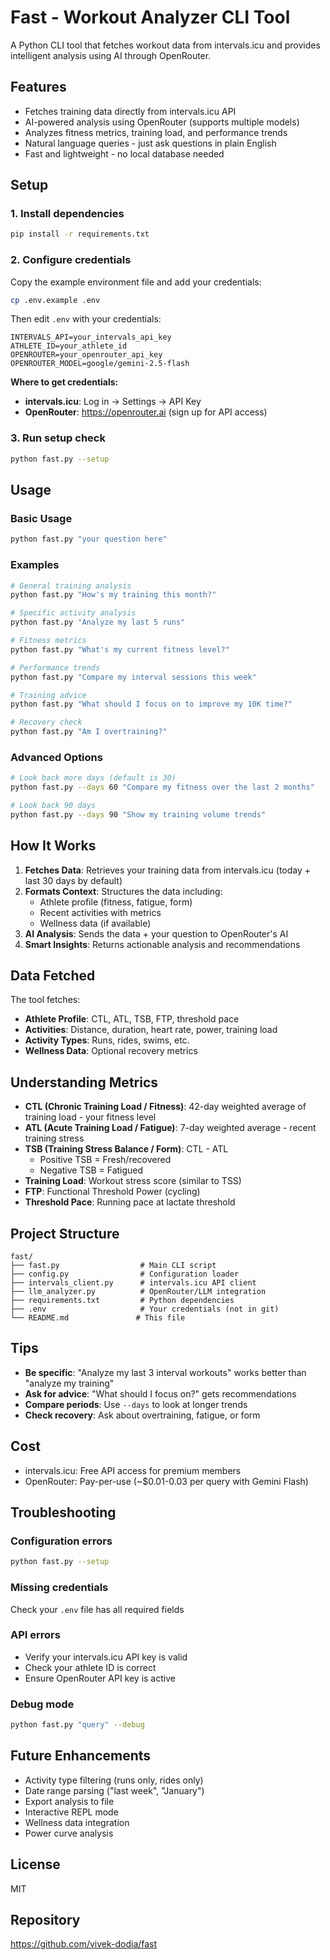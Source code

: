 # Fast - Workout Analyzer CLI Tool

A Python CLI tool that fetches workout data from intervals.icu and provides intelligent analysis using AI through OpenRouter.

## Features

- Fetches training data directly from intervals.icu API
- AI-powered analysis using OpenRouter (supports multiple models)
- Analyzes fitness metrics, training load, and performance trends
- Natural language queries - just ask questions in plain English
- Fast and lightweight - no local database needed

## Setup

### 1. Install dependencies

```bash
pip install -r requirements.txt
```

### 2. Configure credentials

Copy the example environment file and add your credentials:

```bash
cp .env.example .env
```

Then edit `.env` with your credentials:

```
INTERVALS_API=your_intervals_api_key
ATHLETE_ID=your_athlete_id
OPENROUTER=your_openrouter_api_key
OPENROUTER_MODEL=google/gemini-2.5-flash
```

**Where to get credentials:**
- **intervals.icu**: Log in → Settings → API Key
- **OpenRouter**: https://openrouter.ai (sign up for API access)

### 3. Run setup check

```bash
python fast.py --setup
```

## Usage

### Basic Usage

```bash
python fast.py "your question here"
```

### Examples

```bash
# General training analysis
python fast.py "How's my training this month?"

# Specific activity analysis
python fast.py "Analyze my last 5 runs"

# Fitness metrics
python fast.py "What's my current fitness level?"

# Performance trends
python fast.py "Compare my interval sessions this week"

# Training advice
python fast.py "What should I focus on to improve my 10K time?"

# Recovery check
python fast.py "Am I overtraining?"
```

### Advanced Options

```bash
# Look back more days (default is 30)
python fast.py --days 60 "Compare my fitness over the last 2 months"

# Look back 90 days
python fast.py --days 90 "Show my training volume trends"
```

## How It Works

1. **Fetches Data**: Retrieves your training data from intervals.icu (today + last 30 days by default)
2. **Formats Context**: Structures the data including:
   - Athlete profile (fitness, fatigue, form)
   - Recent activities with metrics
   - Wellness data (if available)
3. **AI Analysis**: Sends the data + your question to OpenRouter's AI
4. **Smart Insights**: Returns actionable analysis and recommendations

## Data Fetched

The tool fetches:
- **Athlete Profile**: CTL, ATL, TSB, FTP, threshold pace
- **Activities**: Distance, duration, heart rate, power, training load
- **Activity Types**: Runs, rides, swims, etc.
- **Wellness Data**: Optional recovery metrics

## Understanding Metrics

- **CTL (Chronic Training Load / Fitness)**: 42-day weighted average of training load - your fitness level
- **ATL (Acute Training Load / Fatigue)**: 7-day weighted average - recent training stress
- **TSB (Training Stress Balance / Form)**: CTL - ATL
  - Positive TSB = Fresh/recovered
  - Negative TSB = Fatigued
- **Training Load**: Workout stress score (similar to TSS)
- **FTP**: Functional Threshold Power (cycling)
- **Threshold Pace**: Running pace at lactate threshold

## Project Structure

```
fast/
├── fast.py                  # Main CLI script
├── config.py                # Configuration loader
├── intervals_client.py      # intervals.icu API client
├── llm_analyzer.py          # OpenRouter/LLM integration
├── requirements.txt         # Python dependencies
├── .env                     # Your credentials (not in git)
└── README.md               # This file
```

## Tips

- **Be specific**: "Analyze my last 3 interval workouts" works better than "analyze my training"
- **Ask for advice**: "What should I focus on?" gets recommendations
- **Compare periods**: Use `--days` to look at longer trends
- **Check recovery**: Ask about overtraining, fatigue, or form

## Cost

- intervals.icu: Free API access for premium members
- OpenRouter: Pay-per-use (~$0.01-0.03 per query with Gemini Flash)

## Troubleshooting

### Configuration errors
```bash
python fast.py --setup
```

### Missing credentials
Check your `.env` file has all required fields

### API errors
- Verify your intervals.icu API key is valid
- Check your athlete ID is correct
- Ensure OpenRouter API key is active

### Debug mode
```bash
python fast.py "query" --debug
```

## Future Enhancements

- Activity type filtering (runs only, rides only)
- Date range parsing ("last week", "January")
- Export analysis to file
- Interactive REPL mode
- Wellness data integration
- Power curve analysis

## License

MIT

## Repository

https://github.com/vivek-dodia/fast
